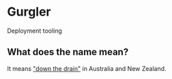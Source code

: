# Gurgler

Deployment tooling

## What does the name mean?

It means ["down the drain"](https://en.wiktionary.org/wiki/down_the_gurgler#English) in Australia and New Zealand.
